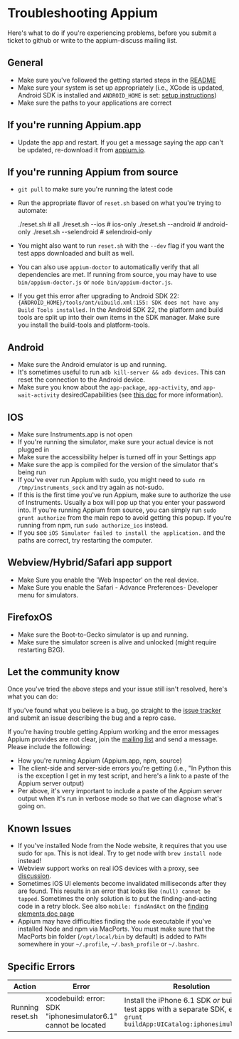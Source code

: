 Troubleshooting Appium
======================
Here's what to do if you're experiencing problems, before you submit a ticket
to github or write to the appium-discuss mailing list.

## General

* Make sure you've followed the getting started steps in the [README](https://github.com/appium/appium/blob/master/README.md)
* Make sure your system is set up appropriately (i.e., XCode is updated, Android SDK is installed and `ANDROID_HOME` is set: [setup instructions](https://github.com/appium/appium/blob/master/docs/running-on-osx.md))
* Make sure the paths to your applications are correct

## If you're running Appium.app

* Update the app and restart. If you get a message saying the app can't be updated,
  re-download it from [appium.io](http://appium.io).

## If you're running Appium from source

* `git pull` to make sure you're running the latest code
* Run the appropriate flavor of `reset.sh` based on what you're trying to automate:
    
    ./reset.sh               # all
    ./reset.sh --ios         # ios-only
    ./reset.sh --android     # android-only
    ./reset.sh --selendroid  # selendroid-only
* You might also want to run `reset.sh` with the `--dev` flag if you want the test apps downloaded and built as well.
* You can also use `appium-doctor` to automatically verify that all dependencies are met. If running from source, you
may have to use `bin/appium-doctor.js` or `node bin/appium-doctor.js`.
* If you get this error after upgrading to Android SDK 22: 
    `{ANDROID_HOME}/tools/ant/uibuild.xml:155: SDK does not have any Build Tools installed.`
In the Android SDK 22, the platform and build tools are split up into their own items in the SDK manager.  Make sure you install the build-tools and platform-tools.

## Android

* Make sure the Android emulator is up and running.
* It's sometimes useful to run `adb kill-server && adb devices`. This can reset the connection to the Android device.
* Make sure you know about the `app-package`, `app-activity`, and `app-wait-activity` desiredCapabilities (see [this doc](https://github.com/appium/appium/blob/master/docs/running-tests.md#run-android) for more information).

## IOS

* Make sure Instruments.app is not open
* If you're running the simulator, make sure your actual device is not plugged in
* Make sure the accessibility helper is turned off in your Settings app 
* Make sure the app is compiled for the version of the simulator that's being run
* If you've ever run Appium with sudo, you might need to `sudo rm /tmp/instruments_sock` and try again as not-sudo.
* If this is the first time you've run Appium, make sure to authorize the use of Instruments. Usually a box will pop up that you enter your password into. If you're running Appium from source, you can simply run `sudo grunt authorize` from the main repo to avoid getting this popup. If you're running from npm, run `sudo authorize_ios` instead.
* If you see `iOS Simulator failed to install the application.` and the paths are correct, try restarting the computer.


## Webview/Hybrid/Safari app support

* Make Sure you enable the 'Web Inspector' on the real device.
* Make Sure you enable the Safari - Advance Preferences- Developer menu for simulators.


## FirefoxOS

* Make sure the Boot-to-Gecko simulator is up and running.
* Make sure the simulator screen is alive and unlocked (might require restarting B2G).

## Let the community know

Once you've tried the above steps and your issue still isn't resolved, here's what you can do:

If you've found what you believe is a bug, go straight to the [issue tracker](https://github.com/appium/appium/issues) and submit an issue describing the bug and a repro case.

If you're having trouble getting Appium working and the error messages Appium provides are not clear, join the [mailing list](https://groups.google.com/d/forum/appium-discuss) and send a message. Please include the following:

* How you're running Appium (Appium.app, npm, source)
* The client-side and server-side errors you're getting (i.e., "In Python this is the exception I get in my test script, and here's a link to a paste of the Appium server output)
* Per above, it's very important to include a paste of the Appium server output when it's run in verbose mode so that we can diagnose what's going on.

## Known Issues

* If you've installed Node from the Node website, it requires that you use sudo
  for `npm`. This is not ideal. Try to get node with `brew install node` instead!
* Webview support works on real iOS devices with a proxy, see [discussion](https://groups.google.com/d/msg/appium-discuss/u1ropm4OEbY/uJ3y422a5_kJ).
* Sometimes iOS UI elements become invalidated milliseconds after they are
  found. This results in an error that looks like `(null) cannot be tapped`.
  Sometimes the only solution is to put the finding-and-acting code in a retry
  block. See also `mobile: findAndAct` on the [finding elements doc page](https://github.com/appium/appium/blob/master/docs/finding-elements.md)
* Appium may have difficulties finding the `node` executable if you've installed Node and npm via MacPorts. You must make sure that the MacPorts bin folder (`/opt/local/bin` by default) is added to `PATH` somewhere in your `~/.profile`, `~/.bash_profile` or `~/.bashrc`.

## Specific Errors

|Action|Error|Resolution|
|------|-----|----------|
|Running reset.sh|xcodebuild: error: SDK "iphonesimulator6.1" cannot be located|Install the iPhone 6.1 SDK _or_ build the test apps with a separate SDK, e.g., `grunt buildApp:UICatalog:iphonesimulator5.1`|
